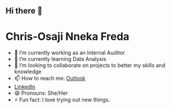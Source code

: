 ## Hi there 👋

# Chris-Osaji Nneka Freda 


- 🔭 I’m currently working as an Internal Auditor 
- 🌱 I’m currently learning Data Analysis 
- 👯 I’m looking to collaborate on projects to better my skills and knowledge 
- 📫 How to reach me: [Outlook](nnekafreda@outlook.com)
- [LinkedIn](https://www.linkedin.com/in/nneka-chris-osaji-6a7774167)
- 😄 Pronouns: She/Her
- ⚡ Fun fact: I love trying out new things.
